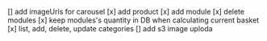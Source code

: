 [] add imageUrls for carousel
[x] add product
[x] add module
[x] delete modules
[x] keep modules's quantity in DB when calculating current basket
[x] list, add, delete, update categories
[] add s3 image uploda
